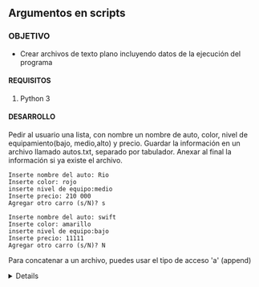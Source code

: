 ## Argumentos en scripts

### OBJETIVO

- Crear archivos de texto plano incluyendo datos de la ejecución del programa

#### REQUISITOS

1. Python 3

#### DESARROLLO


Pedir al usuario una lista, con nombre un nombre de auto, color, nivel de equipamiento(bajo, medio,alto) y precio. Guardar la información en un archivo llamado autos.txt, separado por tabulador. Anexar al final la información si ya existe el archivo.

```
Inserte nombre del auto: Rio
Inserte color: rojo
inserte nivel de equipo:medio
Inserte precio: 210 000
Agregar otro carro (s/N)? s

Inserte nombre del auto: swift
Inserte color: amarillo
inserte nivel de equipo:bajo
Inserte precio: 11111
Agregar otro carro (s/N)? N
```
Para concatenar a un archivo, puedes usar el tipo de acceso 'a' (append)

<details>
    continuar  = True

    while continuar:
        nombre = input("Inserte nombre del auto: ")
        color = input("Inserte color: ")
        equipo = input("inserte nivel de equipo:")
        precio = input("Inserte precio: ")
        with open("autos.txt", 'a') as autos_file:
            autos_file.write("{}\t{}\t{}\t{}\n".format(nombre, color, equipo,precio))
        valid = False
        while not valid:
            c = input("Agregar otro carro (s/N)? ")
            c = c.lower()
            if c.startswith('s'):
                continuar = True
                valid = True
            elif c.startswith('n'):
                continuar = False
                valid = True
            else:
                print("Respuesta no válida")
                valid = False
        print("")
</details> 
